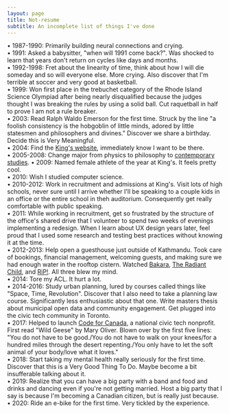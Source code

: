 ```yaml
---
layout: page
title: Not-resume
subtitle: An incomplete list of things I've done
---
```


• 1987-1990: Primarily building neural connections and crying.  
• 1991: Asked a babysitter, "when will 1991 come back?". Was shocked to learn that years don't return on cycles like days and months.   
• 1992-1998: Fret about the linearity of time, think about how I will die someday and so will everyone else. More crying. Also discover that I'm terrible at soccer and very good at basketball.  
• 1999: Won first place in the trebuchet category of the Rhode Island Science Olympiad after being nearly disqualified because the judges thought I was breaking the rules by using a solid ball. Cut raquetball in half to prove I am not a rule breaker.  
• 2003: Read Ralph Waldo Emerson for the first time. Struck by the line "a foolish consistency is the hobgoblin of little minds, adored by little statesmen and philosophers and divines." Discover we share a birthday. Decide this is Very Meaningful.  
• 2004: Find the [King's website](https://ukings.ca/), immediately know I want to be there.  
• 2005-2008: Change major from physics to philosophy to [contemporary studies](https://ukings.ca/area-of-study/contemporary-studies/).
• 2009: Named female athlete of the year at King's. It feels pretty cool.  
• 2010: Wish I studied computer science.  
• 2010-2012: Work in recruitment and admissions at King's. Visit lots of high schools, never sure until I arrive whether I'll be speaking to a couple kids in an office or the entire school in theh auditorium. Consequently get really comfortable with public speaking.  
• 2011: While working in recruitment, get so frustrated by the structure of the office's shared drive that I volunteer to spend two weeks of evenings implementing a redesign. When I learn about UX design years later, feel proud that I used some research and testing best practices without knowing it at the time.  
• 2012-2013: Help open a guesthouse just outside of Kathmandu. Took care of bookings, financial management, welcoming guests, and making sure we had enough water in the rooftop cistern. Watched [Bakara](https://www.youtube.com/watch?v=LETtcYGc__4&ab_channel=homocinematicus), [The Radiant Child](https://www.imdb.com/title/tt1568335/), and [RiP!](https://en.wikipedia.org/wiki/RiP!:_A_Remix_Manifesto). All three blew my mind.  
• 2014: Tore my ACL. It hurt a lot.  
• 2014-2016: Study urban planning, lured by courses called things like "Space, Time, Revolution". Discover that I also need to take a planning law course. Significantly less enthusiastic about that one. Write masters thesis about municipal open data and community engagement. Get plugged into the civic tech community in Toronto.  
• 2017: Helped to launch [Code for Canada](https://codefor.ca/), a national civic tech nonprofit. First read "Wild Geese" by Mary Oliver. Blown over by the first five lines: "You do not have to be good./You do not have to walk on your knees/for a hundred miles through the desert repenting./You only have to let the soft animal of your body/love what it loves."  
• 2018: Start taking my mental health really seriously for the first time. Discover that this is a Very Good Thing To Do. Maybe become a bit insufferable talking about it.  
• 2019: Realize that you can have a big party with a band and food and drinks and dancing even if you're not getting married. Host a big party that I say is because I'm becoming a Canadian citizen, but is really just because.  
• 2020: Ride an e-bike for the first time. Very tickled by the experience.  
